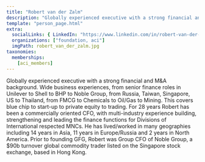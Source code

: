```yaml
---
title: "Robert van der Zalm"
description: "Globally experienced executive with a strong financial and M&A background."
template: "person_page.html"
extra:
  socialLinks: { LinkedIn: "https://www.linkedin.com/in/robert-van-der-zalm-92035214/"}
  organizations: ["foundation, aci"]
  imgPath: robert_van_der_zalm.jpg
taxonomies:
  memberships:
    [aci_members]
---
```


Globally experienced executive with a strong financial and M&A background. Wide business experiences, from senior finance roles in Unilever to Shell to BHP to Noble Group, from Russia, Taiwan, Singapore, US to Thailand, from FMCG to Chemicals to Oil/Gas to Mining. This covers blue chip to start-up to private equity to trading. For 28 years Robert has been a commercially oriented CFO, with multi-industry experience building, strengthening and leading the finance functions for Divisions of International respected MNCs. He has lived/worked in many geographies including 14 years in Asia, 11 years in Europe/Russia and 2 years in North America. Prior to founding GFG, Robert was Group CFO of Noble Group, a $90b turnover global commodity trader listed on the Singapore stock exchange, based in Hong Kong.